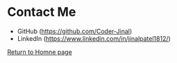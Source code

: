 # Contact Me

- GitHub (https://github.com/Coder-Jinal)
- LinkedIn (https://www.linkedin.com/in/jinalpatel1812/)

[Return to Homne page](https://github.com/Coder-Jinal/Markdown-Portfolio.git)